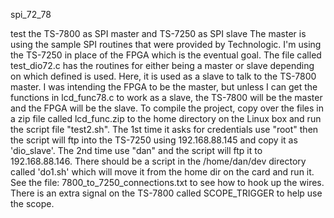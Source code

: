 spi_72_78

test the TS-7800 as SPI master and TS-7250 as SPI slave 
The master is using the sample SPI routines that were 
provided by Technologic. I'm using the TS-7250 in place
of the FPGA which is the eventual goal. The file called
test_dio72.c has the routines for either being a master
or slave depending on which defined is used. Here, it is
used as a slave to talk to the TS-7800 master. I was 
intending the FPGA to be the master, but unless I can get
the functions in lcd_func78.c to work as a slave, the 
TS-7800 will be the master and the FPGA will be the slave.
To compile the project, copy over the files in a zip
file called lcd_func.zip to the home directory on the 
Linux box and run the script file "test2.sh". The 1st time
it asks for credentials use "root" <no password> then the
script will ftp into the TS-7250 using 192.168.88.145 and
copy it as 'dio_slave'. The 2nd time use "dan" <password>
and the script will ftp it to 192.168.88.146. There should
be a script in the /home/dan/dev directory called 'do1.sh'
which will move it from the home dir on the card and run
it. See the file: 7800_to_7250_connections.txt to see how
to hook up the wires. There is an extra signal on the
TS-7800 called SCOPE_TRIGGER to help use the scope.
